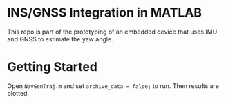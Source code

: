 # INS/GNSS Integration in MATLAB
This repo is part of the prototyping of an embedded device that uses IMU and GNSS to estimate the yaw angle.

# Getting Started
Open `NavGenTraj.m` and set `archive_data = false;` to run. Then results are plotted.